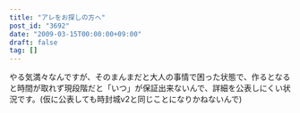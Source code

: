 ```yaml
---
title: "アレをお探しの方へ"
post_id: "3692"
date: "2009-03-15T00:00:00+09:00"
draft: false
tag: []
---
```



やる気満々なんですが、そのまんまだと大人の事情で困った状態で、作るとなると時間が取れず現段階だと「いつ」が保証出来ないんで、詳細を公表しにくい状況です。(仮に公表しても時封城v2と同じことになりかねないんで)
